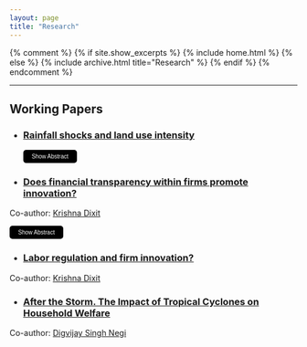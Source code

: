 ```yaml
---
layout: page
title: "Research"
---
```


{% comment %}
{% if site.show_excerpts %}
  {% include home.html %}
{% else %}
  {% include archive.html title="Research" %}
{% endif %}
{% endcomment %}

---

## Working Papers

- ### [Rainfall shocks and land use intensity](#)
  <button class="dropdown-button" onclick="toggleAbstract('abstract1')">Show Abstract</button>
  <div id="abstract1" class="abstract-content">
      <p>Growing multiple crops per year (cropping intensity) is a crucial determinant of agricultural
      production, especially in multi-cropping and drought-prone regions. However, existing studies
      assessing the adverse effects of extreme weather events on global food security, have primarily
      focused on crop yield and area, while neglecting their effect on cropping intensity. In the face
      of extreme weather, farmers may adjust cropping intensity - either increasing or decreasing it - 
      which can mitigate or exacerbate impacts on overall production. Using district-level panel
      data from India, this study examines how cropping intensity responds to rainfall shocks both
      droughts and excessive rainfall. We find that rainfall shocks have an asymmetric effect on 
      cropping intensity: it declines in response to drought but increases under excess rainfall, 
      reflecting farmers’ behavioral response to these shocks. This adjustment primarily involves 
      changes in cultivated areas and area shares of crops, especially that of water-intensive crops. 
      Our results also suggest that the crop diversification significantly reduces the variability of 
      cropping intensity to droughts, while irrigation proves ineffective in mitigating the adverse 
      effects of droughts.</p>
  </div>

- ### [Does financial transparency within firms promote innovation?](#)
Co-author: [Krishna Dixit](https://www.imthyderabad.edu.in/faculty/krishnadixit)

   <button class="dropdown-button" onclick="toggleAbstract('abstract2')">Show Abstract</button>
  <div id="abstract2" class="abstract-content">
      <p> Firms’ innovations spur their productivity growth and provide them with a sustainable competitive advantage. However, the positive effects of firms’ innovations extend beyond their own productivity improvements, contributing to overall economic growth and employment. Existing empirical studies suggest that firms’ innovations are influenced by several factors, among which firm financial transparency is an important one, as it reduces the firm’s cost of capital and improves its contractual efficiency. However, a priori, how financial transparency would affect innovation is ambiguous since there are two competing hypotheses: one suggests that financial transparency could increase firm innovation, while the other suggests it may reduce it. Existing empirical studies have found mixed evidence, with some studies suggesting a positive relationship, while others have found a negative association. In this context, using multi-country firm-level data from the World Bank Enterprises Survey, this paper re-examines the question: how does firm financial transparency affect innovation? Our results suggest that financial transparency is positively correlated with firm innovation and remains robust across several checks, including endogeneity concerns. This positive association between financial transparency and innovation also holds for both intensive and extensive margins of firm innovativeness, including when we separate innovation into adoption and invention aspects. Lastly, we also conduct a heterogeneity analysis across firm size, female ownership, and shareholding patterns, uncovering some interesting patterns.</p>
  </div>

- ### [Labor regulation and firm innovation?](#)
Co-author: [Krishna Dixit](https://www.imthyderabad.edu.in/faculty/krishnadixit)

- ### [After the Storm. The Impact of Tropical Cyclones on Household Welfare](#)
Co-author: [Digvijay Singh Negi](https://sites.google.com/view/digvijaysnegi/home?authuser=0)

  

<script>
    function toggleAbstract(id) {
        const abstract = document.getElementById(id);
        if (abstract.style.display === 'none' || abstract.style.display === '') {
            abstract.style.display = 'block';
        } else {
            abstract.style.display = 'none';
        }
    }
</script>

<style>
    .abstract-content {
        display: none; /* Initially hidden */
        margin-top: 5px; /* Small margin above the box */
        border-left: 3px solid #000; /* Black border */
        padding: 8px; /* Smaller padding for a compact box */
        background-color: #f0f0f0; /* Light gray background */
        font-family: Arial, sans-serif; /* Standard font */
        font-size: 12px; /* Smaller font size */
        color: #000; /* Black text color */
        border-radius: 3px; /* Slightly rounded corners */
        max-width: 400px; /* Reduce the width of the box */
        line-height: 1.4; /* Compact line spacing */
    }

    .dropdown-button {
        background-color: #000; /* Black button */
        color: white;
        border: none;
        padding: 6px 15px; /* Smaller padding for compact button */
        cursor: pointer;
        font-size: 10px; /* Smaller font size */
        border-radius: 5px; /* Slightly rounded corners */
    }

    .dropdown-button:hover {
        background-color: #333; /* Dark gray hover effect */
    }
</style>

